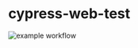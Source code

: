 # cypress-web-test 
![example workflow](https://github.com/rlhorochovec/cypress-web-test/actions/workflows/ci.yml/badge.svg)


